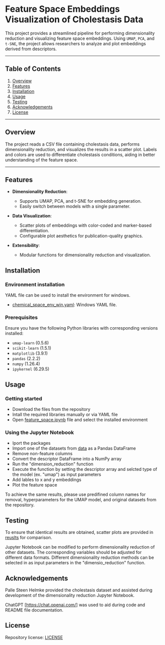 # Feature Space Embeddings Visualization of Cholestasis Data

This project provides a streamlined pipeline for performing dimensionality reduction and visualizing feature space embeddings. Using `UMAP`, `PCA`, and `t-SNE`, the project allows researchers to analyze and plot embeddings derived from descriptors.

---

## Table of Contents

1. [Overview](#overview)
2. [Features](#features)
3. [Installation](#installation)
4. [Usage](#usage)
5. [Testing](#testing)
7. [Acknowledgements](#acknowledgements)
8. [License](#license)

---

## Overview

The project reads a CSV file containing cholestasis data, performs dimensionality reduction, and visualizes the results in a scatter plot. Labels and colors are used to differentiate cholestasis conditions, aiding in better understanding of the feature space.

---

## Features

- **Dimensionality Reduction**:
  - Supports UMAP, PCA, and t-SNE for embedding generation.
  - Easily switch between models with a single parameter.

- **Data Visualization**:
  - Scatter plots of embeddings with color-coded and marker-based differentiation.
  - Configurable plot aesthetics for publication-quality graphics.

- **Extensibility**:
  - Modular functions for dimensionality reduction and visualization.
 
## Installation

### Environment installation

YAML file can be used to install the environment for windows.

- [chemical_space_env_win.yaml](./chemical_space_env_win.yaml): Windows YAML file.

### Prerequisites

Ensure you have the following Python libraries with corresponding versions installed:
- `umap-learn` (0.5.6)
- `scikit-learn` (1.5.1)
- `matplotlib` (3.9.1)
- `pandas` (2.2.2)
- `numpy` (1.26.4)
- `ipykernel` (6.29.5)

## Usage

### Getting started

- Download the files from the repository
- Intall the required libraries manually or via YAML file
- Open [feature_space.ipynb](./feature_space.ipynb) file and select the installed environment

### Using the Jupyter Notebook

- Iport the packages
- Import one of the datasets from [data](./data) as a Pandas DataFrame
- Remove non-feature columns
- Convert the descriptor DataFrame into a NumPy array
- Run the "dimension_reduction" function
- Execute the function by setting the descriptor array and selcted type of the model (ex. "umap") as input parameters
- Add lables to x and y embeddings
- Plot the feature space

To achieve the same results, please use predifined column names for removal, hyperparameters for the UMAP model, and original datasets from the repository.

## Testing

To ensure that identical results are obtained, scatter plots are provided in [reuslts](./results) for comparison.

Jupyter Notebook can be modified to perform dimensionality reduction of other datasets. The corresponding variables should be adjusted for different data formats. Different dimensionality reduction methods can be selected in as input parameters in the "dimensio_reduction" function.

## Acknowledgements

Palle Steen Helmke provided the cholestasis dataset and assisted during development of the dimensionality reduction Jupyter Notebook.

ChatGPT [https://chat.openai.com/] was used to aid during code and README file documentation.

## License

Repository license: [LICENSE](./LICENSE)
